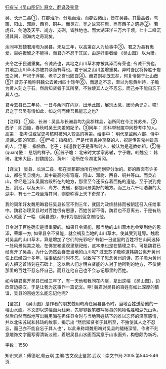 [归有光《吴山图记》原文、翻译及鉴赏](https://www.vrrw.net/wx/14195.html)

吴、长洲二县①，在郡治所，分境而治。而郡西诸山，皆在吴县。其最高者，穹窿、阳山、邓尉、西脊、铜井。而灵岩，吴之故宫在焉，尚有西子之遗迹②。若虎丘、剑池及天平、尚方、支硎，皆胜地也。而太湖汪洋三万六千顷，七十二峰沉浸其间，则海内之奇观矣。

余同年友魏君用晦为吴县，未及三年，以高第召入为给事中③。君之为县有惠爱，百姓扳留之不能得，而君亦不忍于其民，由是好事者绘 《吴山图》 以为赠。

夫令之于民诚重矣。令诚贤也，其地之山川草木亦被其泽而有荣也; 令诚不贤也，其地之山川草木亦被其殃而有辱也。君于吴之山川盖增重矣。异时吾民将择胜于岩峦之间，尸祝于浮屠、老子之宫也固宜④。而君则亦既去矣，何复惓惓于此山哉⑤? 昔苏子瞻称韩魏公去黄州四十馀年⑥，而思之不忘，至以为思黄州诗，子瞻为黄人刻之于石。然后知贤者于其所至，不独使其人之不忍忘，而己亦不能自忘于其人也。

君今去县已三年矣，一日与余同在内庭，出示此图，展玩太息，因命余记之。噫! 君之于吾吴有情如此，如之何而使吾民能忘之也?



【注释】 ①吴、长洲：吴县与长洲县均为吴郡辖县，治所同在今江苏苏州。②西子：即西施，春秋时吴王夫差的妃子。③同年： 即科举制度中同榜考中的人。高第： 指考试或官吏考核时被列入较高的等第。给事中： 明代掌监察六部、侍中规谏之职的官职。④尸祝：指祭祀。尸是代表鬼神享祭的人，祝是传告鬼神旨意的人。浮屠： 指佛教。老子： 指道教老子是春秋时人，被认为是道教始祖。⑤惓(quan)惓： 恳切的样子。⑥苏子瞻： 北宋时文学家苏轼，字子瞻。韩魏公： 韩琦，北宋大臣，封魏国公。黄州： 治所在今湖北黄冈。

【译文】 吴县、长洲二县，都在吴郡郡治所在地而划界分治的。郡的西面有许多山，都在吴县境内。其中最高的有穹窿、阳山、邓尉、西脊、铜井等山。而灵岩山，曾经是当年吴国宫殿所在的地方，那里至今还保存着西施的遗迹。至于说到虎丘、剑池，以及天平、尚方、支硎，都是风景美好的地方。而三万六千顷浩瀚的太湖中，有七十二峰坐落其间，则更称得上天下奇观了。

我的同年好友魏用晦君任吴县长官不到三年，就因为政绩赫赫而被朝廷召入任给事中。魏君治理吴县时对百姓很有恩惠，百姓苦留不得，魏君也不忍离去，于是有热心人就画了一幅 《吴县图》，来作为临别留念赠给他。

县令对于百姓确实是很重要的。如果县令贤能，那当地的山川草木也会受到他的恩泽，荣耀一方; 如果县令不贤能，就会祸及当地的山川草木，使其受到耻辱。魏君对吴县的山川草木，算是增加了它们的光彩吧? 有朝一日这里的百姓将在山间选择一处风景优美之地，在佛堂和道观里祭祀他，这本来也是在情理之中。可是魏君已经离开了吴县，为什么仍然会眷恋当地的山川呢? 过去苏子瞻称道韩魏公离开黄州任上已经四十多年，往事依然时时不忘，以致写下了思念黄州的诗，苏子瞻为黄州的人把这首诗刻在石碑上。这以后人们才明白贤能的人对于他所到的地方，不仅使那里的百姓不忍忘怀自己，而且连他自己也不会忘记那里的百姓。

如今魏君离开吴县已经三年了，有一天他和我同在内庭，拿出这幅 《吴山图》，边欣赏边感叹，于是让我为这事作一篇记文。啊! 魏君对吴县的百姓有如此深厚的情谊，吴县的百姓怎么能忘记他呢?

【鉴赏】 《吴山图》是作者的朋友魏用晦离任吴县县令时，当地百姓送给他的一幅山水画。本文即以这幅画为线索，先寥寥数笔概写吴县的风物名胜和湖光山色，然后自然而然地写出魏用晦在担任县令时与当地百姓结下的难以忘怀的深厚感情，并以北宋苏轼和韩琦的故事，揭示出 “然后知贤者于其所至，不独使其人之不忍忘，而己亦不能自忘于其人也”，以此来称颂魏用晦对吴县的缱绻深情。作者不刻意雕饰文字而写得清新淡雅，着眼吴县山水画而寓意于山水画外，构思颇为新巧。

字数：1550

知识来源：傅德岷,赖云琪 主编.古文观止鉴赏.武汉：崇文书局.2005.第544-546页.

